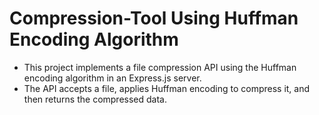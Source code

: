 # Compression-Tool Using Huffman Encoding Algorithm
- This project implements a file compression API using the Huffman encoding algorithm in an Express.js server. 
- The API accepts a file, applies Huffman encoding to compress it, and then returns the compressed data.

